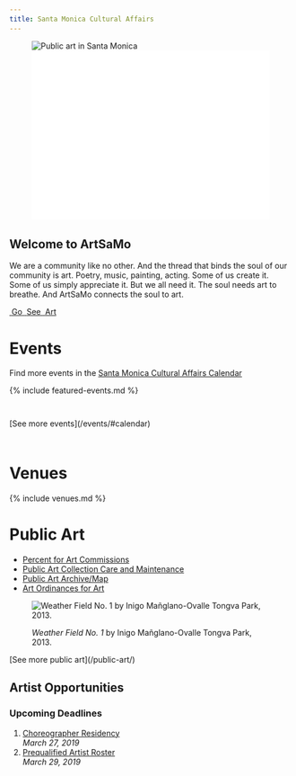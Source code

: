 ```yaml
---
title: Santa Monica Cultural Affairs
---
```


<figure>
  <img src="/assets/images/artsamo.jpg" height="300" alt="Public art in Santa Monica" />
  <img src="/assets/images/logotype/artsamo.svg" height="300" alt="ArtSaMo" />
</figure>

<h2>Welcome to ArtSaMo</h2>

We are a community like no other. And the thread that binds the soul of our community is art. Poetry, music, painting, acting. Some of us create it. Some of us simply appreciate it. But we all need it. The soul needs art to breathe. And ArtSaMo connects the soul to art.

<p class="go-see-art">
  <a href="#events">
    <span>
      <img src="/uploads/go-see-art-1.jpg" height="100" alt="" />
      <span>Go</span>
    </span>
    <span>
      <img src="/uploads/go-see-art-2.jpg" height="100" alt="" />
      <span>See</span>
    </span>
    <span>
      <img src="/uploads/go-see-art-3.jpg" height="100" alt="" />
      <span>Art</span>
    </span>
  </a>
</p>

Events
======

Find more events in the [Santa Monica Cultural Affairs Calendar](/events/#calendar)

{% include featured-events.md %}

<p class="action" markdown="1" style="margin-top: 3em; margin-bottom: 4.5em;">
[See more events](/events/#calendar)
</p>


Venues
======

{% include venues.md %}
    
    
Public Art
==========

*   [Percent for Art Commissions](/public-art/#map)
*   [Public Art Collection Care and Maintenance](/about/#maintenance)
*   [Public Art Archive/Map](/public-art/)
*   [Art Ordinances for Art](/about/#ordinances)

<figure>
  <img
    src="/uploads/weather-field-tongva.jpg"
    height="300"
    alt="Weather Field No. 1 by Inigo Mañglano-Ovalle Tongva Park, 2013."
  />
  <figcaption>
    <p>
      <em>Weather Field No. 1</em> by Inigo Mañglano-Ovalle Tongva Park, 2013.
    </p>
  </figcaption>
</figure>

<p class="action" markdown="1">
[See more public art](/public-art/)
</p>



Artist Opportunities
--------------------

### Upcoming Deadlines

1.   [Choreographer Residency](https://www.smgov.net/uploadedFiles/Portals/Culture/Public_Art_Program/2019ACBH_Choreo_Res_Call.pdf)<br />
    _March 27, 2019_
1.   [Prequalified Artist Roster](https://artist.callforentry.org/festivals_unique_info.php?ID=6001)<br />
    _March 29, 2019_
